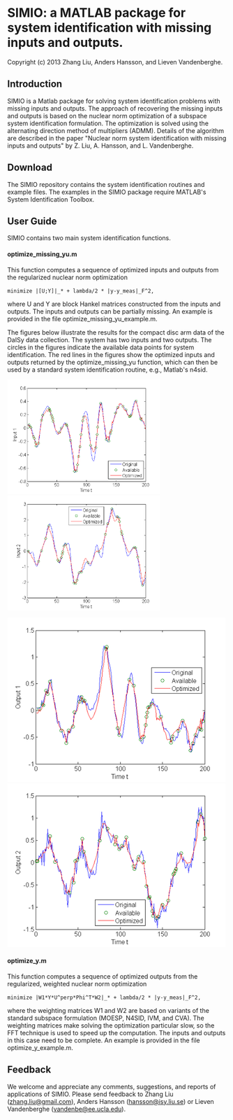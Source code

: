 # SIMIO: a MATLAB package for system identification with missing inputs and outputs.

Copyright (c) 2013 Zhang Liu, Anders Hansson, and Lieven Vandenberghe.

## Introduction

SIMIO is a Matlab package for solving system identification problems with missing inputs and outputs. The approach of recovering the missing inputs and outputs is based on the nuclear norm optimization of a subspace system identification formulation. The optimization is solved using the alternating direction method of multipliers (ADMM). Details of the algorithm are described in the paper "Nuclear norm system identification with missing inputs and outputs" by Z. Liu, A. Hansson, and L. Vandenberghe.

## Download

The SIMIO repository contains the system identification routines and example files. The examples in the SIMIO package require MATLAB's System Identification Toolbox.

## User Guide
SIMIO contains two main system identification functions. 

#### optimize_missing_yu.m

This function computes a sequence of optimized inputs and outputs from
the regularized nuclear norm optimization

    minimize |[U;Y]|_* + lambda/2 * |y-y_meas|_F^2,

where U and Y are block Hankel matrices constructed from the inputs
and outputs.  The inputs and outputs can be partially missing.
An example is provided in the file optimize_missing_yu_example.m.

The figures below illustrate the results for the compact disc arm data of the DaISy data collection. The system has two inputs and two outputs. The circles in the figures indicate the available data points for system identification. The red lines in the figures show the optimized inputs and outputs returned by the optimize_missing_yu function, which can then be used by a standard system identification routine, e.g., Matlab's n4sid.

<p float="left">
  <img src="README_files/CD_Player_Arm_u1.png" alt="CD_Player_Arm_u1.png" width="350" />
  <img src="README_files/CD_Player_Arm_u2.png" alt="CD_Player_Arm_u2.png" width="350" />
</p>

<p float="left">
  <img src="README_files/CD_Player_Arm_y1.png" alt="CD_Player_Arm_y1.png" width="500" />
  <img src="README_files/CD_Player_Arm_y2.png" alt="CD_Player_Arm_y2.png" width="500" />
</p>

#### optimize_y.m

This function computes a sequence of optimized outputs from the
regularized, weighted nuclear norm optimization

    minimize |W1*Y*U^perp*Phi^T*W2|_* + lambda/2 * |y-y_meas|_F^2,

where the weighting matrices W1 and W2 are based on variants of the
standard subspace formulation (MOESP, N4SID, IVM, and CVA).  The
weighting matrices make solving the optimization particular slow, so
the FFT technique is used to speed up the computation. The inputs
and outputs in this case need to be complete.  An example is
provided in the file optimize_y_example.m.

## Feedback
We welcome and appreciate any comments, suggestions, and reports of applications of SIMIO. Please send feedback to Zhang Liu (zhang.liu@gmail.com), Anders Hansson (hansson@isy.liu.se) or Lieven Vandenberghe (vandenbe@ee.ucla.edu).
